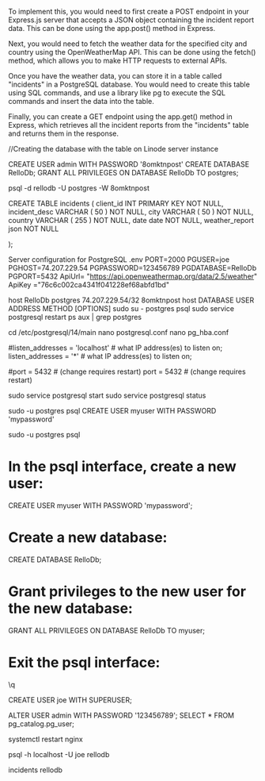 To implement this, you would need to first create a POST endpoint in your Express.js server that accepts a JSON object containing the incident report data. This can be done using the app.post() method in Express.

Next, you would need to fetch the weather data for the specified city and country using the OpenWeatherMap API. This can be done using the fetch() method, which allows you to make HTTP requests to external APIs.

Once you have the weather data, you can store it in a table called "incidents" in a PostgreSQL database. You would need to create this table using SQL commands, and use a library like pg to execute the SQL commands and insert the data into the table.

Finally, you can create a GET endpoint using the app.get() method in Express, which retrieves all the incident reports from the "incidents" table and returns them in the response.


//Creating the database with the table on Linode server instance

CREATE USER admin WITH PASSWORD '8omktnpost'
CREATE DATABASE RelloDb;
GRANT ALL PRIVILEGES ON DATABASE RelloDb TO postgres;

psql -d rellodb -U postgres -W 8omktnpost


CREATE TABLE incidents (
	client_id INT PRIMARY KEY NOT NULL,
	incident_desc VARCHAR ( 50 ) NOT NULL,
	city VARCHAR ( 50 ) NOT NULL,
	country VARCHAR ( 255 )  NOT NULL,
	date date NOT NULL,
    weather_report json NOT NULL
        
);


Server configuration for PostgreSQL .env 
PORT=2000
PGUSER=joe
PGHOST=74.207.229.54
PGPASSWORD=123456789
PGDATABASE=RelloDb
PGPORT=5432
ApiUrl= "https://api.openweathermap.org/data/2.5/weather"
ApiKey ="76c6c002ca4341f041228ef68abfd1bd"


host    RelloDb    postgres    74.207.229.54/32    8omktnpost
host          DATABASE  USER  ADDRESS  METHOD  [OPTIONS]
sudo su - postgres
psql
sudo service postgresql restart
ps aux | grep postgres

cd /etc/postgresql/14/main
nano postgresql.conf
nano pg_hba.conf


#listen_addresses = 'localhost'        # what IP address(es) to listen on;
listen_addresses = '*'                 # what IP address(es) to listen on;

#port = 5432                           # (change requires restart)
port = 5432                           # (change requires restart)



sudo service postgresql start
sudo service postgresql status


sudo -u postgres psql
CREATE USER myuser WITH PASSWORD 'mypassword'

sudo -u postgres psql

# In the psql interface, create a new user:
CREATE USER myuser WITH PASSWORD 'mypassword';

# Create a new database:
CREATE DATABASE RelloDb;

# Grant privileges to the new user for the new database:
GRANT ALL PRIVILEGES ON DATABASE RelloDb TO myuser;

# Exit the psql interface:
\q


CREATE USER joe WITH SUPERUSER;

ALTER USER admin WITH PASSWORD '123456789';
SELECT * FROM pg_catalog.pg_user;

systemctl restart nginx


psql -h localhost -U joe rellodb



incidents
rellodb